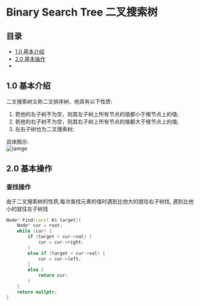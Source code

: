 # Binary Search Tree 二叉搜索树
## 目录
 - [1.0 基本介绍](#1-基本介绍)
 - [2.0 基本操作](#2-基本操作)
 - 
 ## 1.0 基本介绍
二叉搜索树又称二叉排序树，他具有以下性质:  
  1. 若他的左子树不为空，则其左子树上所有节点的值都小于根节点上的值;  
  2. 若他的右子树不为空，则其右子树上所有节点的值都大于根节点上的值;
  3. 左右子树也为二叉搜索树;  

具体图示:  
![iamge](https://github.com/Feng3333/Algorithm-and-Data-Structure/blob/58ecdba48b267b3cf73e435699d0965aa8f381cf/Tree/Tree-Images/BST-1.PNG)

## 2.0 基本操作

### 查找操作
由于二叉搜索树的性质,每次查找元素的值时遇到比他大的就往右子树找, 遇到比他小的就往左子树找
```c++
Node* Find(const K& target){
    Node* cur = root;
    while (cur) {
        if (target > cur->val) {
            cur = cur->right;
        }
        else if (target < cur->val) {
            cur = cur->left;
        }
        else {
            return cur;
        }
    }
    return nullptr;
}
```

